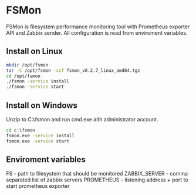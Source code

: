 # FSMon

FSMon is filesystem performance monitoring tool with Prometheus exporter API and Zabbix sender. All configuration
is read from enviroment variables.

## Install on Linux

```bash
mkdir /opt/fsmon
tar -C /opt/fsmon -xzf fsmon_v0.2.7_linux_amd64.tgz
cd /opt/fsmon
./fsmon -service install
./fsmon -service start
```

## Install on Windows

Unzip to C:\fsmon and run cmd.exe aith administrator account.

```cmd
cd c:\fsmon
fsmon.exe -service install
fsmon.exe -service start
```

## Enviroment variables

FS - path to filesystem that should be monitored
ZABBIX_SERVER - comma separated list of zabbix servers
PROMETHEUS - listening address + port to start prometheus exporter